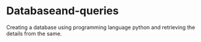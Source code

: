 # Databaseand-queries
Creating a database using programming language python and retrieving the details from the same.

